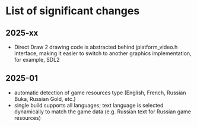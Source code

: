 # List of significant changes

## 2025-xx

- Direct Draw 2 drawing code is abstracted behind jplatform_video.h interface, making it
  easier to switch to another graphics implementation, for example, SDL2

## 2025-01

- automatic detection of game resources type (English, French, Russian Buka, Russian Gold, etc.)
- single build supports all languages; text language is selected dynamically to match
  the game data (e.g. Russian text for Russian game resources)
